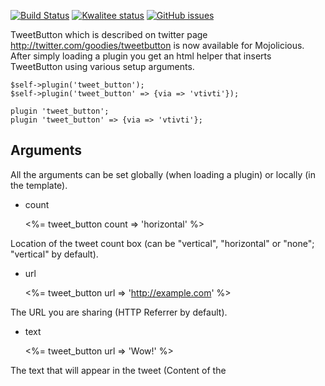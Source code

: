[![Build Status](https://travis-ci.org/vti/mojolicious-plugin-tweet_button.svg?branch=master)](https://travis-ci.org/vti/mojolicious-plugin-tweet_button)
[![Kwalitee status](http://cpants.cpanauthors.org/dist/Mojolicious-Plugin-TweetButton.png)](http://cpants.charsbar.org/dist/overview/Mojolicious-Plugin-TweetButton)
[![GitHub issues](https://img.shields.io/github/issues/vti/mojolicious-plugin-tweet_button.svg)](https://github.com/vti/mojolicious-plugin-tweet_button/issues)

TweetButton which is described on twitter page http://twitter.com/goodies/tweetbutton
is now available for Mojolicious. After simply loading a plugin you get an html
helper that inserts TweetButton using various setup arguments.

    $self->plugin('tweet_button');
    $self->plugin('tweet_button' => {via => 'vtivti'});

    plugin 'tweet_button';
    plugin 'tweet_button' => {via => 'vtivti'};

Arguments
---------

All the arguments can be set globally (when loading a plugin) or locally (in the
template).

* count

    <%= tweet_button count => 'horizontal' %>

Location of the tweet count box (can be "vertical", "horizontal" or "none";
"vertical" by default).

* url

    <%= tweet_button url => 'http://example.com' %>

The URL you are sharing (HTTP Referrer by default).

* text

    <%= tweet_button url => 'Wow!' %>

The text that will appear in the tweet (Content of the <title> tag by default).

* via

    <%= tweet_button via => 'vtivti' %>

The author of the tweet (no default).

* related

    <%= tweet_button related => 'kraih:A robot' %>

Related twitter accounts (no default).

* lang

    <%= tweet_button lang => 'fr' %>

The language of the tweet (no default).

Installation
------------

    perl Makefile.PL
    make
    make test
    make install

Copyright And License
---------------------

Copyright (C) 2010, Viacheslav Tykhanovskyi

This program is free software, you can redistribute it and/or modify it under
the terms of the Artistic License version 2.0.
